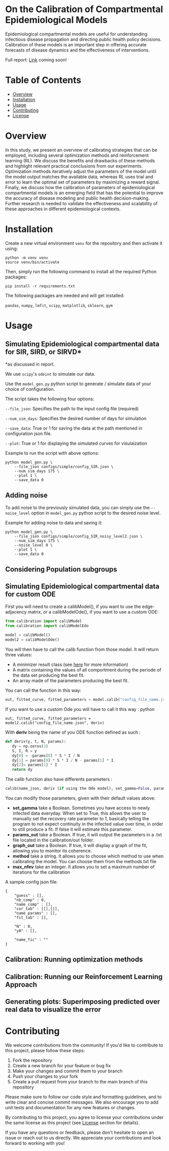 # On the Calibration of Compartmental Epidemiological Models 
Epidemiological compartmental models are useful for understanding infectious disease propagation and directing public health policy decisions. Calibration of these models is an important step in offering accurate forecasts of disease dynamics and the effectiveness of interventions. 

Full report: [Link]() coming soon! 

# Table of Contents

- [Overview](#overview)
- [Installation](#installation)
- [Usage](#usage)
- [Contributing](#contributing)
- [License](#license)

# Overview

In this study, we present an overview of calibrating strategies that can be employed, including several optimization methods and reinforcement learning (RL). We discuss the benefits and drawbacks of these methods and highlight relevant practical conclusions from our experiments. Optimization methods iteratively adjust the parameters of the model until the model output matches the available data, whereas RL uses trial and error to learn the optimal set of parameters by maximizing a reward signal. Finally, we  discuss how the calibration of parameters of epidemiological compartmental models is an emerging field that has the potential to improve the accuracy of disease modeling and public health decision-making. Further research is needed to validate the effectiveness and scalability of these approaches in different epidemiological contexts. 

# Installation

Create a new virtual environment `venv` for the repository and then activate it using: 

```
python -m venv venv 
source venv/bin/activate 
```

Then, simply run the following command to install all the required Python packages: 

```
pip install -r requirements.txt
```

The following packages are needed and will get installed: 

`pandas`, `numpy`, `lmfit`, `scipy`, `matplotlib`, `sklearn`, `gym` 

# Usage

## Simulating Epidemiological compartmental data for SIR, SIRD, or SIRVD* 
*as discussed in report. 

We use `scipy`'s `odeint` to simulate our data. 

Use the `model_gen.py` python script to generate / simulate data of your choice of configuration. 

The script takes the following four options: 

`--file_json`: Specifies the path to the input config file (required)

`--num_sim_days`: Specifies the desired number of days for simulation 

`--save_data`: True or 1 for saving the data at the path mentioned in configuration json file. 

`--plot`: True or 1 for displaying the simulated curves for visulaization 

Example to run the script with above options: 

```
python model_gen.py \
	--file_json configs/simple/config_SIR.json \
	--num_sim_days 175 \
	--plot 1 \
	--save_data 0 
```

## Adding noise 

To add noise to the previously simulated data, you can simply use the `--noise_level` option in `model_gen.py` python script to the desired noise level. 

Example for adding noise to data and saving it: 

```
python model_gen.py \
	--file_json configs/simple/config_SIR_noisy_level2.json \
	--num_sim_days 175 \
    --noise_level 0 \
	--plot 1 \
	--save_data 0 
```

## Considering Population subgroups 

## Simulating Epidemiological compartmental data for custom ODE 

First you will need to create a calibModel(), if you want to use the edge-adjacency matrix, or a calibModelOde(), if you want to use a custom ODE:

```python
from calibration import calibModel  
from calibration import calibModelEdo  
  
model = calibModel()
model2 = calibModelOde()
```

You will then have to call the calib function from those model. It will return
three values:  

* A minimizer result class (see [here](https://lmfit.github.io/lmfit-py/fitting.html#lmfit.minimizer.MinimizerResult) for more information)  
* A matrix containing the values of all comportment during the periode of
the data set producing the best fit.  
* An array made of the parameters producing the best fit.  

You can call the function in this way:  

```python
out, fitted_curve, fitted_parameters = model.calib("config_file_name.json")
```

If you want to use a custom Ode you will have to call it this way : 
python
```
out, fitted_curve, fitted_parameters = model2.calib("config_file_name.json", deriv)  
```
With **deriv** being the name of you ODE function defined as such : 

```python
def deriv(y, t, N, params):
   dy = np.zeros(3)
   S, I, R = y
   dy[0] = -params[0] * S * I / N
   dy[1] = params[0] * S * I / N - params[1] * I
   dy[2]= params[1] * I
   return dy
```

The calib function also have differents parameters : 

```python
calib(name_json, deriv (if using the Ode model), set_gamma=False, params_out=False, graph_out=True, method=’leastsq’, max_nfev=1000)
```

You can modify those parameters, given with their default values above:
* **set_gamma** take a Boolean. Sometimes you have access to newly infected data everyday. When set to True, this allows the user to manually set the recovery rate parameter to 1, basically telling the program to not expect continuity in the infected value over time, in order to still produce a fit. If false it will estimate this parameter.
* **params_out** take a Boolean. If true, it will output the parameters in a .txt file located in the calibration/out folder.
* **graph_out** take a Boolean. If true, it will display a graph of the fit, allowing you to monitor its coherence.
* **method** take a string. It allows you to choose which method to use when calibrating the model. You can choose them from the methods.txt file
* **max_nfev** take an integer. It allows you to set a maximum number of iterations for the calibration 

A sample config json file: 
```
{
    "guess" : [],
    "nb_comp" : 0,
    "name_comp" : [],
    "cor_tab" : [[],[]],
    "name_params" : [],
    "fit_tab" : [],

    "N" : 0,
    "y0" : [],

    "name_fic" : ""
}
```
## Calibration: Running optimization methods 

## Calibration: Running our Reinforcement Learning Approach 

## Generating plots: Superimposing predicted over real data to visualize the error 

# Contributing

We welcome contributions from the community! If you'd like to contribute to this project, please follow these steps:

1. Fork the repository
2. Create a new branch for your feature or bug fix
3. Make your changes and commit them to your branch
4. Push your changes to your fork
5. Create a pull request from your branch to the main branch of this repository

Please make sure to follow our code style and formatting guidelines, and to write clear and concise commit messages. We also encourage you to add unit tests and documentation for any new features or changes.

By contributing to this project, you agree to license your contributions under the same license as this project (see [License](#license) section for details).

If you have any questions or feedback, please don't hesitate to open an issue or reach out to us directly. We appreciate your contributions and look forward to working with you! 